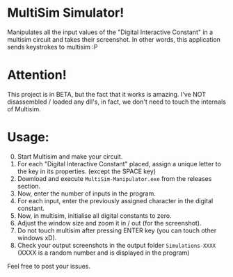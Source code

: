 # MultiSim Simulator!
Manipulates all the input values of the "Digital Interactive Constant" in a multisim circuit and takes their screenshot.
In other words, this application sends keystrokes to multisim :P

# Attention!
This project is in BETA, but the fact that it works is amazing.
I've NOT disassembled / loaded any dll's, in fact, we don't need to touch the internals of Multisim.

# Usage:
0. Start Multisim and make your circuit.
1. For each "Digital Interactive Constant" placed, assign a unique letter to the key in its properties. (except the SPACE key)
2. Download and execute ``MultiSim-Manipulator.exe`` from the releases section.
3. Now, enter the number of inputs in the program.
4. For each input, enter the previously assigned character in the digital constant.
5. Now, in multisim, initialise all digital constants to zero.
6. Adjust the window size and zoom it in / out (for the screenshot).
7. Do not touch multisim after pressing ENTER key (you can touch other windows xD).
8. Check your output screenshots in the output folder ``Simulations-XXXX`` (XXXX is a random number and is displayed in the program)

Feel free to post your issues.
